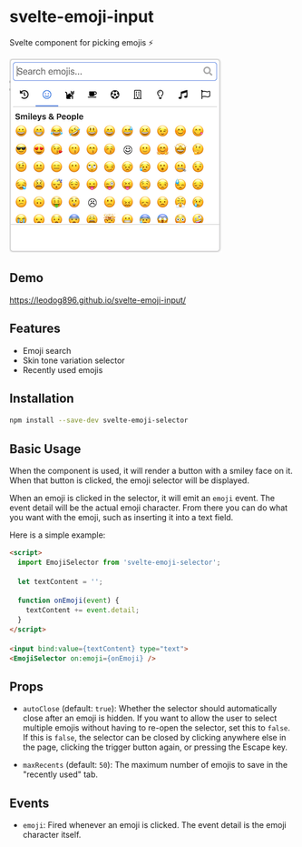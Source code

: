 # svelte-emoji-input

Svelte component for picking emojis ⚡️

![Screenshot](https://raw.githubusercontent.com/LeoDog896/svelte-emoji-input/master/screenshot.png)

## Demo
https://leodog896.github.io/svelte-emoji-input/

## Features
 - Emoji search
 - Skin tone variation selector
 - Recently used emojis

## Installation

```bash
npm install --save-dev svelte-emoji-selector
```

## Basic Usage

When the component is used, it will render a button with a smiley face on it. When that button is clicked, the emoji selector will be displayed.

When an emoji is clicked in the selector, it will emit an `emoji` event. The event detail will be the actual emoji character. From there you can do what you want with the emoji, such as inserting it into a text field.

Here is a simple example:

```html
<script>
  import EmojiSelector from 'svelte-emoji-selector';

  let textContent = '';

  function onEmoji(event) {
    textContent += event.detail;
  }
</script>

<input bind:value={textContent} type="text">
<EmojiSelector on:emoji={onEmoji} />
```

## Props

- `autoClose` (default: `true`): Whether the selector should automatically close after an emoji is hidden. If you want to allow the user to select multiple emojis without having to re-open the selector, set this to `false`. If this is `false`, the selector can be closed by clicking anywhere else in the page, clicking the trigger button again, or pressing the Escape key.

- `maxRecents` (default: `50`): The maximum number of emojis to save in the "recently used" tab.

## Events

- `emoji`: Fired whenever an emoji is clicked. The event detail is the emoji character itself.
